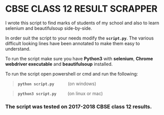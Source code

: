 ﻿# CBSE CLASS 12 RESULT SCRAPPER
I wrote this script to find marks of students of my school and also to learn selenium and beautifulsoup side-by-side.

In order suit the script to your needs modify the **`script.py`**. The various difficult looking lines have been annotated to make them easy to understand.

To run the script make sure you have **Python3** with **selenium**, **Chrome webdriver executable** and **beautifulsoup** installed.

To run the script open powershell or cmd and run the following:
> **`python script.py`**    &nbsp;&nbsp;&nbsp;&nbsp;&nbsp;&nbsp;&nbsp;&nbsp;&nbsp;&nbsp;(on windows)

> **`python3 script.py`**   &nbsp;&nbsp;&nbsp;&nbsp;&nbsp;&nbsp;&nbsp;&nbsp;(on linux or mac)

### The script was tested on 2017-2018 CBSE class 12 results.
